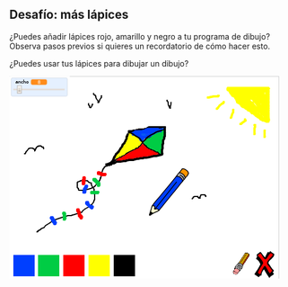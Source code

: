 ## Desafío: más lápices

¿Puedes añadir lápices rojo, amarillo y negro a tu programa de dibujo? Observa pasos previos si quieres un recordatorio de cómo hacer esto.

¿Puedes usar tus lápices para dibujar un dibujo?

![captura de pantalla](images/paint-final.png)